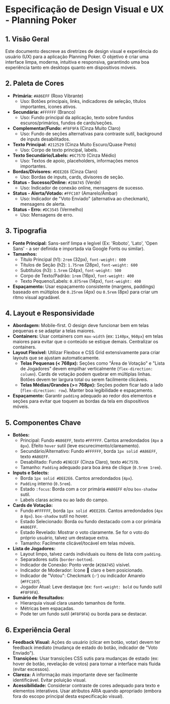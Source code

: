 # Especificação de Design Visual e UX - Planning Poker

## 1. Visão Geral

Este documento descreve as diretrizes de design visual e experiência do usuário (UX) para a aplicação Planning Poker. O objetivo é criar uma interface limpa, moderna, intuitiva e responsiva, garantindo uma boa experiência tanto em desktops quanto em dispositivos móveis.

## 2. Paleta de Cores

-   **Primária:** `#A86EFF` (Roxo Vibrante)
    -   Uso: Botões principais, links, indicadores de seleção, títulos importantes, ícones ativos.
-   **Secundária:** `#FFFFFF` (Branco)
    -   Uso: Fundo principal da aplicação, texto sobre fundos escuros/primários, fundos de cards/seções.
-   **Complementar/Fundo:** `#F8F9FA` (Cinza Muito Claro)
    -   Uso: Fundo de seções alternativas para contraste sutil, background de inputs desabilitados.
-   **Texto Principal:** `#212529` (Cinza Muito Escuro/Quase Preto)
    -   Uso: Corpo de texto principal, labels.
-   **Texto Secundário/Labels:** `#6C757D` (Cinza Médio)
    -   Uso: Textos de apoio, placeholders, informações menos importantes.
-   **Bordas/Divisores:** `#DEE2E6` (Cinza Claro)
    -   Uso: Bordas de inputs, cards, divisores de seção.
-   **Status - Sucesso/Online:** `#28A745` (Verde)
    -   Uso: Indicador de conexão online, mensagens de sucesso.
-   **Status - Alerta/Votado:** `#FFC107` (Amarelo/Âmbar)
    -   Uso: Indicador de "Voto Enviado" (alternativa ao checkmark), mensagens de alerta.
-   **Status - Erro:** `#DC3545` (Vermelho)
    -   Uso: Mensagens de erro.

## 3. Tipografia

-   **Fonte Principal:** Sans-serif limpa e legível (Ex: 'Roboto', 'Lato', 'Open Sans' - a ser definida e importada via Google Fonts ou similar).
-   **Tamanhos:**
    -   Título Principal (h1): `2rem` (32px), `font-weight: 600`
    -   Títulos de Seção (h2): `1.75rem` (28px), `font-weight: 600`
    -   Subtítulos (h3): `1.5rem` (24px), `font-weight: 500`
    -   Corpo de Texto/Padrão: `1rem` (16px), `font-weight: 400`
    -   Texto Pequeno/Labels: `0.875rem` (14px), `font-weight: 400`
-   **Espaçamento:** Usar espaçamento consistente (margens, paddings) baseado em múltiplos de `0.25rem` (4px) ou `0.5rem` (8px) para criar um ritmo visual agradável.

## 4. Layout e Responsividade

-   **Abordagem:** Mobile-first. O design deve funcionar bem em telas pequenas e se adaptar a telas maiores.
-   **Containers:** Usar containers com `max-width` (ex: `1140px`, `960px`) em telas maiores para evitar que o conteúdo se estique demais. Centralizar os containers.
-   **Layout Flexível:** Utilizar Flexbox e CSS Grid extensivamente para criar layouts que se ajustam automaticamente.
    -   **Telas Pequenas (< 768px):** Seções como "Área de Votação" e "Lista de Jogadores" devem empilhar verticalmente (`flex-direction: column`). Cards de votação podem quebrar em múltiplas linhas. Botões devem ter largura total ou serem facilmente clicáveis.
    -   **Telas Médias/Grandes (>= 768px):** Seções podem ficar lado a lado (`flex-direction: row`). Manter boa legibilidade e espaçamento.
-   **Espaçamento:** Garantir `padding` adequado ao redor dos elementos e seções para evitar que toquem as bordas da tela em dispositivos móveis.

## 5. Componentes Chave

-   **Botões:**
    -   Principal: Fundo `#A86EFF`, texto `#FFFFFF`. Cantos arredondados (`4px` a `8px`). Efeito `hover` sutil (leve escurecimento/clareamento).
    -   Secundário/Alternativo: Fundo `#FFFFFF`, borda `1px solid #A86EFF`, texto `#A86EFF`.
    -   Desabilitado: Fundo `#E9ECEF` (Cinza Claro), texto `#6C757D`.
    -   Tamanho: `Padding` adequado para boa área de clique (`0.5rem 1rem`).
-   **Inputs e Selects:**
    -   Borda `1px solid #DEE2E6`. Cantos arredondados (`4px`).
    -   `Padding` interno (`0.5rem`).
    -   Estado `:focus`: Borda com a cor primária `#A86EFF` e/ou `box-shadow` sutil.
    -   Labels claras acima ou ao lado do campo.
-   **Cards de Votação:**
    -   Fundo `#FFFFFF`, borda `1px solid #DEE2E6`. Cantos arredondados (`4px` a `8px`). `box-shadow` sutil no hover.
    -   Estado Selecionado: Borda ou fundo destacado com a cor primária `#A86EFF`.
    -   Estado Revelado: Mostrar o voto claramente. Se for o voto do próprio usuário, talvez um destaque extra.
    -   Tamanho: Facilmente clicável/tocável em telas móveis.
-   **Lista de Jogadores:**
    -   Layout limpo, talvez cards individuais ou itens de lista com `padding`.
    -   Separadores sutis (`border-bottom`).
    -   Indicador de Conexão: Ponto verde (`#28A745`) visível.
    -   Indicador de Moderador: Ícone 👑 claro e bem posicionado.
    -   Indicador de "Votou": Checkmark (✅) ou indicador Amarelo (`#FFC107`).
    -   Jogador Atual: Leve destaque (ex: `font-weight: bold` ou fundo sutil `#F8F9FA`).
-   **Sumário de Resultados:**
    -   Hierarquia visual clara usando tamanhos de fonte.
    -   Métricas bem espaçadas.
    -   Pode ter um fundo sutil (`#F8F9FA`) ou borda para se destacar.

## 6. Experiência Geral

-   **Feedback Visual:** Ações do usuário (clicar em botão, votar) devem ter feedback imediato (mudança de estado do botão, indicador de "Voto Enviado").
-   **Transições:** Usar transições CSS sutis para mudanças de estado (ex: hover de botão, revelação de votos) para tornar a interface mais fluida (evitar excessos).
-   **Clareza:** A informação mais importante deve ser facilmente identificável. Evitar poluição visual.
-   **Acessibilidade:** Considerar contraste de cores adequado para texto e elementos interativos. Usar atributos ARIA quando apropriado (embora fora do escopo principal desta especificação visual).
